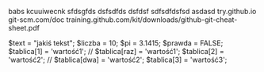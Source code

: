 babs kcuuiwecnk
sfdsgfds
dsfsdfds
dsfdsf
sdfsdfdsfsd
asdasd
try.github.io
git-scm.com/doc
training.github.com/kit/downloads/github-git-cheat-sheet.pdf


$text = "jakiś tekst";
$liczba = 10;
$pi = 3.1415;
$prawda = FALSE;
$tablica[1] = 'wartość1'; // $tablica[raz] = 'wartość1';
$tablica[2] = 'wartość2'; // $tablica[dwa] = 'wartość2';
$tablica[3] = 'wartość3';
